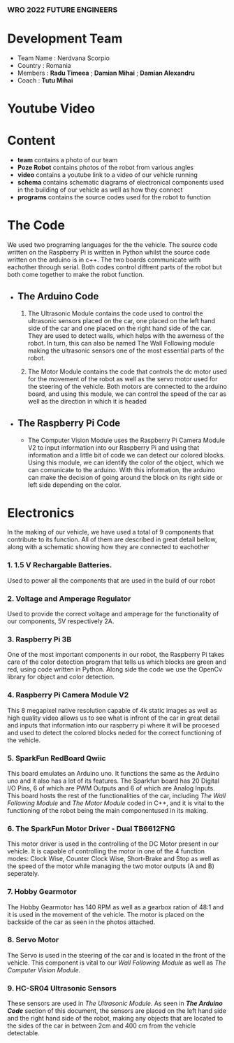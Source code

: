 ### WRO 2022 FUTURE ENGINEERS

# Development Team

- Team Name : Nerdvana Scorpio
- Country : Romania
- Members : **Radu Timeea** ; **Damian Mihai** ; **Damian Alexandru**
- Coach : **Tutu Mihai**

# Youtube Video 



# Content

- **team** contains a photo of our team
- **Poze Robot** contains photos of the robot from various angles
- **video** contains a youtube link to a video of our vehicle running
- **schema** contains schematic diagrams of electronical components used in the building of our vehicle as well as how they connect
- **programs** contains the source codes used for the robot  to function

# The Code 

We used two programing languages for the the vehicle. The source code written on the 
Raspberry Pi is written in Python whilst the source code written on the arduino is in c++.
The two boards communicate with eachother through serial. Both codes control diffrent parts of the robot but both come together to make the robot function.

- ## The Arduino Code
	
	1. The Ultrasonic Module contains the code used to control the ultrasonic sensors placed on the car, one placed on the left hand side of the car and one placed on the right hand side of the car.
	They are used to detect walls, which helps with the awerness of the robot. In turn, this can also be named The Wall Following module making the ultrasonic sensors one of the most essential parts of the robot.
	
	2. The Motor Module contains the code that controls the dc motor used for the movement of the robot as well as the servo motor 
	used for the steering of the vehicle. Both motors are connected to the arduino board, and using this module, we can control the speed of the car as well as the direction in which it is headed
	
- ## The Raspberry Pi Code

	- The Computer Vision Module uses the Raspberry Pi Camera Module V2 to input information into our Raspberry Pi and using that information and a little bit of code we can detect
	our colored blocks. Using this module, we can identify the color of the object, which we can comunicate to the arduino. With this information, the arduino
	can make the decision of going around the block on its right side or left side depending on the color.
	
# Electronics

In the making of our vehicle, we have used a total of 9 components that contribute to its function. All of them are described in great detail bellow, along with a schematic showing how they are connected to eachother

### 1. 1.5 V Rechargable Batteries.
	
Used to power all the components that are used in the build of our robot

### 2. Voltage and Amperage Regulator

Used to provide the correct voltage and amperage for the functionality of our components, 5V respectively 2A.

### 3. Raspberry Pi 3B

One of the most important components in our robot, the Raspberry Pi takes care of the color detection program that tells us which blocks are green and red, using code written in Python.
Along side the code we use the OpenCv library for object and color detection.

### 4. Raspberry Pi Camera Module V2 

This 8 megapixel native resolution capable of 4k static images as well as high quality video allows us to see what is infront of the car in great detail
and inputs that information into our raspberry pi where it will be procesed and used to detect the colored blocks neded for the correct functioning of the vehicle.

### 5. SparkFun RedBoard Qwiic

This board emulates an Arduino uno. It functions the same as the Arduino uno and it also has a lot of its features. The Sparkfun board has 20 Digital I/O Pins, 6 of which are PWM Outputs and 6 of which are Analog Inputs.
This board hosts the rest of the functionalities of the car, including *The Wall Following Module* and *The Motor Module* coded in C++, and it is vital to the functioning of the robot being the main componentused in its making.

### 6. The SparkFun Motor Driver - Dual TB6612FNG

This motor driver is used in the controlling of the DC Motor present in our vehicle. It is capable of controlling the motor in one of the 4 function modes: Clock Wise, Counter Clock Wise, Short-Brake and Stop as well as the speed of the motor
while managing the two motor outputs (A and B) seperately. 

### 7. Hobby Gearmotor

The Hobby Gearmotor has 140 RPM as well as a gearbox ration of 48:1 and it is used in the movement of the vehicle. The motor is placed on the backside of the car as seen in the photos attached.

### 8. Servo Motor 

The Servo is used in the steering of the car and is located in the front of the vehicle. This component is vital to our *Wall Following Module* as well as *The Computer Vision Module*.

### 9. HC-SR04 Ultrasonic Sensors

These sensors are used in *The Ultrasonic Module*. As seen in ***The Arduino Code*** section of this document, the sensors are placed on the left hand side and the right hand side of the robot, making any objects that are located to the sides of the car in between 2cm and 400 cm from the vehicle detectable.   
